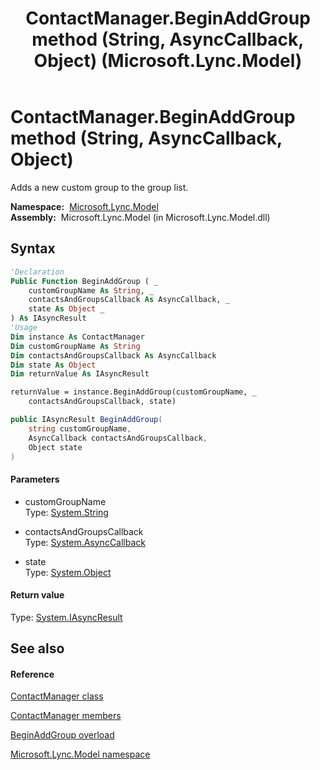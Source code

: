 ﻿---
title: ContactManager.BeginAddGroup method (String, AsyncCallback, Object) (Microsoft.Lync.Model)
TOCTitle: BeginAddGroup method (String, AsyncCallback, Object)
ms:assetid: M:Microsoft.Lync.Model.ContactManager.BeginAddGroup(System.String,System.AsyncCallback,System.Object)_DI_3_UC_OCS14MrefLyncWPF
ms:mtpsurl: https://msdn.microsoft.com/en-us/library/microsoft.lync.model.contactmanager.beginaddgroup(v=office.15)
ms:contentKeyID: 48596731
ms.date: 07/28/2014
mtps_version: v=office.15
dev_langs:
- vb
- csharp
---

# ContactManager.BeginAddGroup method (String, AsyncCallback, Object)

Adds a new custom group to the group list.

**Namespace:**  [Microsoft.Lync.Model](microsoft-lync-model-namespace_2.md)  
**Assembly:**  Microsoft.Lync.Model (in Microsoft.Lync.Model.dll)

## Syntax

``` vb
'Declaration
Public Function BeginAddGroup ( _
    customGroupName As String, _
    contactsAndGroupsCallback As AsyncCallback, _
    state As Object _
) As IAsyncResult
'Usage
Dim instance As ContactManager
Dim customGroupName As String
Dim contactsAndGroupsCallback As AsyncCallback
Dim state As Object
Dim returnValue As IAsyncResult

returnValue = instance.BeginAddGroup(customGroupName, _
    contactsAndGroupsCallback, state)
```

``` csharp
public IAsyncResult BeginAddGroup(
    string customGroupName,
    AsyncCallback contactsAndGroupsCallback,
    Object state
)
```

#### Parameters

  - customGroupName  
    Type: [System.String](http://msdn2.microsoft.com/en-us/library/s1wwdcbf)  

<!-- end list -->

  - contactsAndGroupsCallback  
    Type: [System.AsyncCallback](http://msdn2.microsoft.com/en-us/library/ckbe7yh5)  

<!-- end list -->

  - state  
    Type: [System.Object](http://msdn2.microsoft.com/en-us/library/e5kfa45b)  

#### Return value

Type: [System.IAsyncResult](http://msdn2.microsoft.com/en-us/library/ft8a6455)  

## See also

#### Reference

[ContactManager class](contactmanager-class-microsoft-lync-model_2.md)

[ContactManager members](contactmanager-members-microsoft-lync-model_2.md)

[BeginAddGroup overload](contactmanager-beginaddgroup-method-microsoft-lync-model_2.md)

[Microsoft.Lync.Model namespace](microsoft-lync-model-namespace_2.md)

